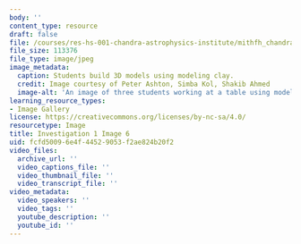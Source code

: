 ```yaml
---
body: ''
content_type: resource
draft: false
file: /courses/res-hs-001-chandra-astrophysics-institute/mithfh_chandra_inv1_cl_md2.jpg
file_size: 113376
file_type: image/jpeg
image_metadata:
  caption: Students build 3D models using modeling clay.
  credit: Image courtesy of Peter Ashton, Simba Kol, Shakib Ahmed
  image-alt: 'An image of three students working at a table using modeling clay. '
learning_resource_types:
- Image Gallery
license: https://creativecommons.org/licenses/by-nc-sa/4.0/
resourcetype: Image
title: Investigation 1 Image 6
uid: fcfd5009-6e4f-4452-9053-f2ae824b20f2
video_files:
  archive_url: ''
  video_captions_file: ''
  video_thumbnail_file: ''
  video_transcript_file: ''
video_metadata:
  video_speakers: ''
  video_tags: ''
  youtube_description: ''
  youtube_id: ''
---
```

